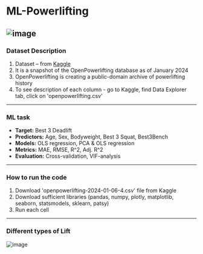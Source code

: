 # ML-Powerlifting
![image](https://github.com/vladank99/ML-Powerlifting/assets/95710420/ff93c802-52de-4ccd-8f8e-91c0516fae26)
---
### Dataset Description
1. Dataset – from [Kaggle](https://www.kaggle.com/datasets/open-powerlifting/powerlifting-database/code)
2. It is a snapshot of the OpenPowerlifting database as of January 2024
3. OpenPowerlifting is creating a public-domain archive of powerlifting history
4. To see description of each column - go to Kaggle, find Data Explorer tab, click on 'openpowerlifting.csv'
---
### ML task
- **Target:** Best 3 Deadlift
- **Predictors:** Age, Sex, Bodyweight, Best 3 Squat, Best3Bench
- **Models:** OLS regression, PCA & OLS regression
- **Metrics:** MAE, RMSE, R^2, Adj. R^2
- **Evaluation:** Cross-validation, VIF-analysis
--- 
### How to run the code
1. Download 'openpowerlifting-2024-01-06-4.csv' file from Kaggle
2. Download sufficient libraries (pandas, numpy, plotly, matplotlib, seaborn, statsmodels, sklearn, patsy)
3. Run each cell
--- 
### Different types of Lift
![image](https://github.com/vladank99/ML-Powerlifting/assets/95710420/97cf797c-8c2d-4ac6-a4b6-d9d7bde53e12)


